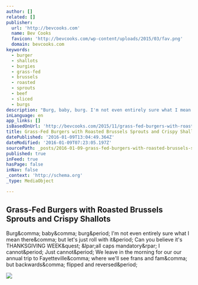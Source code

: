 ```yaml
---
author: []
related: []
publisher:
  url: 'http://bevcooks.com'
  name: Bev Cooks
  favicon: 'http://bevcooks.com/wp-content/uploads/2015/03/fav.png'
  domain: bevcooks.com
keywords:
  - burger
  - shallots
  - burgies
  - grass-fed
  - brussels
  - roasted
  - sprouts
  - beef
  - sliced
  - burgs
description: "Burg, baby, burg. I'm not even entirely sure what I mean there, but let's just roll with it. Can you believe it's THANKSGIVING WEEK? (all caps mandatory) I cannot. Just cannot. We leave in the morning for our our annual trip to Fayetteville, where we'll see frans and fam, but backwards, flipped and reversed."
inLanguage: en
app_links: []
isBasedOnUrl: 'http://bevcooks.com/2015/11/grass-fed-burgers-with-roasted-brussels-sprouts-and-crispy-shallots/'
title: Grass-Fed Burgers with Roasted Brussels Sprouts and Crispy Shallots
datePublished: '2016-01-09T13:04:49.364Z'
dateModified: '2016-01-09T07:23:05.197Z'
sourcePath: _posts/2016-01-09-grass-fed-burgers-with-roasted-brussels-sprouts-and-crispy-s.md
published: true
inFeed: true
hasPage: false
inNav: false
_context: 'http://schema.org'
_type: MediaObject

---
```

<article style=""><h1>Grass-Fed Burgers with Roasted Brussels Sprouts and Crispy Shallots</h1><p>Burg&amp;comma; baby&amp;comma; burg&amp;period; I'm not even entirely sure what I mean there&amp;comma; but let's just roll with it&amp;period; Can you believe it's THANKSGIVING WEEK&amp;quest; &amp;lpar;all caps mandatory&amp;rpar; I cannot&amp;period; Just cannot&amp;period; We leave in the morning for our our annual trip to Fayetteville&amp;comma; where we'll see frans and fam&amp;comma; but backwards&amp;comma; flipped and reversed&amp;period;</p><img src="http://bevcooks.com/wp-content/uploads/2015/11/burg6-2.jpg" /></article>